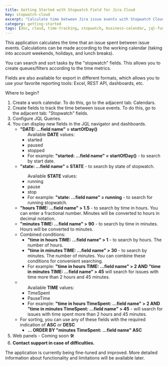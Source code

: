 ```yaml
---
title: Getting Started with Stopwatch Field for Jira Cloud
key: stopwatch-cloud
excerpt: "Calculate time between Jira issue events with Stopwatch Cloud. Features working calendar support, time metrics, JQL search capabilities, and export options for reporting."
category: getting-started
tags: [doc, cloud, time-tracking, stopwatch, business-calendar, jql-functions, setup, configuration]
---
```



<p>This application calculates the time that an issue spent between issue events. Calculations can be made according to the working calendar (taking into account weekends, holidays, and lunch breaks).</p>
<p>You can search and sort tasks by the "stopwatch" fields. This allows you to create queues/filters according to the time metrics.</p>
<p>Fields are also available for export in different formats, which allows you to use your favorite reporting tools: Excel, REST API, dashboards, etc.</p>
<p>Where to begin?
    <ol>
       <li>Create a work calendar. To do this, go to the adjacent tab: Calendars.</li>
        <li>Create fields to track the time between issue events. To do this, go to the adjacent tab: "Stopwatch" fields.</li>
        <li>Configure JQL Queries.</li>
        <li>You can display new fields in the JQL navigator and dashboards.
            <ul>
                <li><b>"DATE: ...field name" = startOfDay()</b>
                    <ul>Available <b>DATE</b> values:
                        <li>started</li>
                        <li>paused</li>
                        <li>stopped</li>
                        <li>For example: <b>"started: ...field name" = startOfDay()</b>  - to search by start date.</li>
                    </ul>
                </li>
                <li><b>"state: ...field name" = STATE</b> - to search by state of stopwatch.</li>
                    <ul>Available <b>STATE</b> values:
                        <li>running</li>
                        <li>pause</li>
                        <li>stop</li>
                        <li>For example: <b>"state: ...field name" = running</b> - to search for running stopwatch.</li>
                    </ul>
                </li>
                <li><b>"hours TIME: ...field name" > 1.5</b> - to search by time in hours. You can enter a fractional number. Minutes will be converted to hours in decimal notation.</li>
                <li><b>"minutes TIME: ...field name" > 90</b> - to search by time in minutes. Hours will be converted to minutes.</li>
                <li>Combined conditions:
                    <ul>
                        <li>
                            <b>"time in hours TIME: ...field name" > 1</b> - to search by hours. The number of hours.
                        </li>
                        <li>
                            <b>"time in minutes TIME: ...field name" > 30</b> - to search by minutes. The number of minutes. You can combine these conditions for convenient searching.
                        </li>
                        <li>
                            For example: <b>"time in hours TIME: ...field name" > 2 AND "time in minutes TIME: ...field name" > 45</b> will search for issues with time more than 2 hours and 45 minutes.
                        </li>
                    </ul>
                </li>
                <li>
                    <ul>Available <b>TIME</b> values:
                        <li>TimeSpent</li>
                        <li>PauseTime</li>
                        <li>For example: <b>"time in hours TimeSpent: ...field name" > 2 AND "time in minutes TimeSpent: ...field name" > 45</b> - will search for issues with time spent more than 2 hours and 45 minutes.</li>
                    </ul>
                </li>
                <li>For sorting, you can use any of these fields with the required indication of <b>ASC</b> or <b>DESC</b>
                    <ul>
                     <li><b>... ORDER BY "minutes TimeSpent: ...field name" ASC</b></li>
                    </ul>
                </li>
            </ul>
        </li>
        <li>Web panels - Coming soon 🛠</li>
        <li><b>Contact support in case of difficulties.</b></li>
    </ol>
</p>
<p>The application is currently being fine-tuned and improved. More detailed information about functionality and limitations will be available later.</p>

